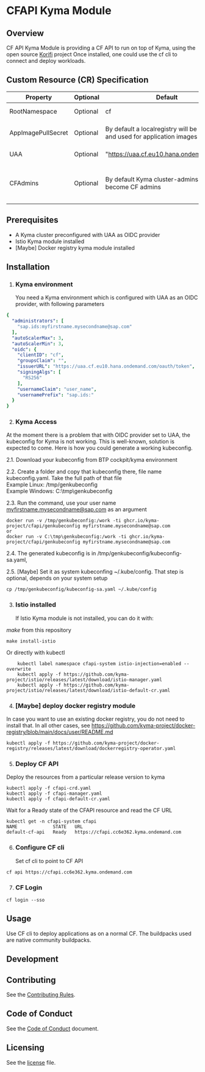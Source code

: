 # CFAPI Kyma Module

## Overview
CF API Kyma Module is providing a CF API to run on top of Kyma, using the open source [Korifi](https://github.com/cloudfoundry/korifi) project
Once installed, one could use the cf cli to connect and deploy workloads. 

## Custom Resource (CR) Specification
| Property | Optional | Default | Description |
|-----|-----|-----|-----|
| RootNamespace | Optional | cf | Root namespace for CF resources |
| AppImagePullSecret | Optional | By default a localregistry will be deployed and used for application images | Dockerregistry secret pointing to a custom docker registry |
| UAA | Optional | "https://uaa.cf.eu10.hana.ondemand.com" |  UAA URL to be used for authentication |
| CFAdmins | Optional | By default Kyma cluster-admins will become CF admins | List of users, which will become CF administrators.A user is expected in format sap.ids:\<sap email\> example sap.ids:samir.zeort@sap.com  |


## Prerequisites
* A Kyma cluster preconfigured with UAA as OIDC provider
* Istio Kyma module installed
* [Maybe] Docker registry kyma module installed

## Installation
1. ### Kyma environment ###

    You need a Kyma environment which is configured with UAA as an OIDC provider, with following parameters
``` yaml
{
  "administrators": [
    "sap.ids:myfirstname.mysecondname@sap.com"
  ],
  "autoScalerMax": 3,
  "autoScalerMin": 3,
  "oidc": {
    "clientID": "cf",
    "groupsClaim": "",
    "issuerURL": "https://uaa.cf.eu10.hana.ondemand.com/oauth/token",
    "signingAlgs": [
      "RS256"
    ],
    "usernameClaim": "user_name",
    "usernamePrefix": "sap.ids:"
  }
}
```
2. ### Kyma Access ###
At the moment there is a problem that with OIDC provider set to UAA, the kubeconfig for Kyma is not working. This is well-known, solution is expected to come. 
Here is how you could generate a working kubeconfig.

2.1. Download your kubeconfig from BTP cockpit/kyma environment

2.2. Create a folder and copy that kubeconfig there, file name kubeconfig.yaml. Take the full path of that file <br>
Example Linux: /tmp/genkubeconfig<br>
Example Windows: C:\tmp\genkubeconfig<br>

2.3. Run the command, use your user name myfirstname.mysecondname@sap.com as an argument
```
docker run -v /tmp/genkubeconfig:/work -ti ghcr.io/kyma-project/cfapi/genkubeconfig myfirstname.mysecondname@sap.com
or
docker run -v C:\tmp\genkubeconfig:/work -ti ghcr.io/kyma-project/cfapi/genkubeconfig myfirstname.mysecondname@sap.com
```

2.4. The generated kubeconfig is in /tmp/genkubeconfig/kubeconfig-sa.yaml, 

2.5. [Maybe] Set it as system kubeconfing ~/.kube/config. That step is optional, depends on your system setup
```
cp /tmp/genkubeconfig/kubeconfig-sa.yaml ~/.kube/config
```

3. ### Istio installed ###

    If Istio Kyma module is not installed, you can do it with:

*make* from this repository
```
make install-istio
```
Or directly with kubectl
```
	kubectl label namespace cfapi-system istio-injection=enabled --overwrite
	kubectl apply -f https://github.com/kyma-project/istio/releases/latest/download/istio-manager.yaml
	kubectl apply -f https://github.com/kyma-project/istio/releases/latest/download/istio-default-cr.yaml
```
4. ### [Maybe] deploy docker registry module
In case you want to use an existing docker registry, you do not need to install that.
In all other cases, see https://github.com/kyma-project/docker-registry/blob/main/docs/user/README.md
```
kubectl apply -f https://github.com/kyma-project/docker-registry/releases/latest/download/dockerregistry-operator.yaml
```

5. ### Deploy CF API ###

Deploy the resources from a particular release version to kyma
```
kubectl apply -f cfapi-crd.yaml
kubectl apply -f cfapi-manager.yaml
kubectl apply -f cfapi-default-cr.yaml
```

  Wait for a Ready state of the CFAPI resource and read the CF URL 
```
kubectl get -n cfapi-system cfapi
NAME             STATE   URL
default-cf-api   Ready   https://cfapi.cc6e362.kyma.ondemand.com
```

6.  ### Configure CF cli ###

    Set cf cli to point to CF API 
```
cf api https://cfapi.cc6e362.kyma.ondemand.com 
```

7. ### CF Login ###
 
```
cf login --sso
```
   
## Usage

Use CF cli to deploy applications as on a normal CF. The buildpacks used are native community buildpacks. 

## Development

## Contributing
See the [Contributing Rules](CONTRIBUTING.md).

## Code of Conduct
See the [Code of Conduct](CODE_OF_CONDUCT.md) document.

## Licensing

See the [license](./LICENSE) file.
